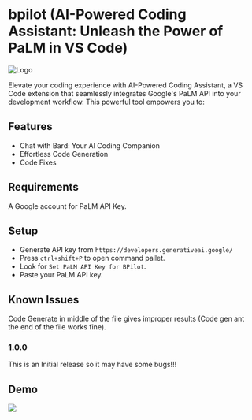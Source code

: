 # bpilot (AI-Powered Coding Assistant: Unleash the Power of PaLM in VS Code)



![Logo](https://i.ibb.co/yBVXh1P/ai-robot-icon.png)


Elevate your coding experience with AI-Powered Coding Assistant, a VS Code extension that seamlessly integrates Google's PaLM API into your development workflow. This powerful tool empowers you to:

## Features

* Chat with Bard: Your AI Coding Companion
* Effortless Code Generation
* Code Fixes


## Requirements

A Google account for PaLM API Key.

## Setup

* Generate API key from `https://developers.generativeai.google/`
* Press `ctrl+shift+P` to open command pallet.
* Look for `Set PaLM API Key for BPilot`.
* Paste your PaLM API key.

## Known Issues

Code Generate in middle of the file gives improper results (Code gen ant the end of the file works fine).


### 1.0.0

This is an Initial release so it may have some bugs!!!

## Demo

![](https://s1.gifyu.com/images/SRKdn.gif)
